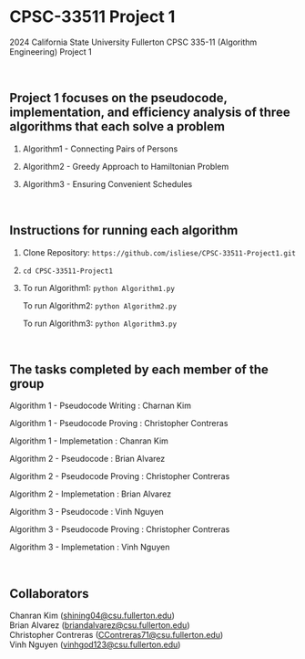 # CPSC-33511 Project 1
2024 California State University Fullerton CPSC 335-11 (Algorithm Engineering) Project 1 <p> <p>

<br>

## Project 1 focuses on the pseudocode, implementation, and efficiency analysis of three algorithms that each solve a problem 
1. Algorithm1 - Connecting Pairs of Persons <p>
2. Algorithm2 - Greedy Approach to Hamiltonian Problem <p>
3. Algorithm3 - Ensuring Convenient Schedules <p>

<br>

## Instructions for running each algorithm 
1. Clone Repository: `https://github.com/isliese/CPSC-33511-Project1.git` <p>
2. `cd CPSC-33511-Project1` <p>
3. To run Algorithm1: `python Algorithm1.py` <p>
   To run Algorithm2: `python Algorithm2.py` <p>
   To run Algorithm3: `python Algorithm3.py` <p>

<br>

## The tasks completed by each member of the group
Algorithm 1 - Pseudocode Writing : Charnan Kim <p>
Algorithm 1 - Pseudocode Proving : Christopher Contreras <p>
Algorithm 1 - Implemetation : Chanran Kim <p> <p>

Algorithm 2 - Pseudocode : Brian Alvarez <p>
Algorithm 2 - Pseudocode Proving : Christopher Contreras <p>
Algorithm 2 - Implemetation : Brian Alvarez <p> <p>

Algorithm 3 - Pseudocode : Vinh Nguyen <p>
Algorithm 3 - Pseudocode Proving : Christopher Contreras <p>
Algorithm 3 - Implemetation : Vinh Nguyen <p>

<br>

## Collaborators 
Chanran Kim (shining04@csu.fullerton.edu) <br>
Brian Alvarez (briandalvarez@csu.fullerton.edu) <br>
Christopher Contreras (CContreras71@csu.fullerton.edu) <br>
Vinh Nguyen (vinhgod123@csu.fullerton.edu)
